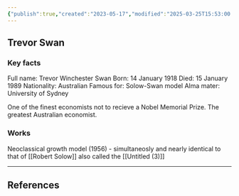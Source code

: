 ```yaml
---
{"publish":true,"created":"2023-05-17","modified":"2025-03-25T15:53:00.819+01:00","tags":["f","a","m","o","u","s","-","p","e","r","s","o","n","m","a","c","r","o","S","o","l","o","w","-","S","w","a","n","e","c","o","n","o","m","i","s","t"],"cssclasses":""}
---
```


## Trevor Swan

### Key facts
Full name: Trevor Winchester Swan
Born: 14 January 1918
Died: 15 January 1989
Nationality: Australian
Famous for: Solow-Swan model
Alma mater: University of Sydney

One of the finest economists not to recieve a Nobel Memorial Prize. The greatest Australian economist.

### Works
Neoclassical growth model (1956) - simultaneosly and nearly identical to that of [[Robert Solow]] also called the [[Untitled (3)]]

---
## References